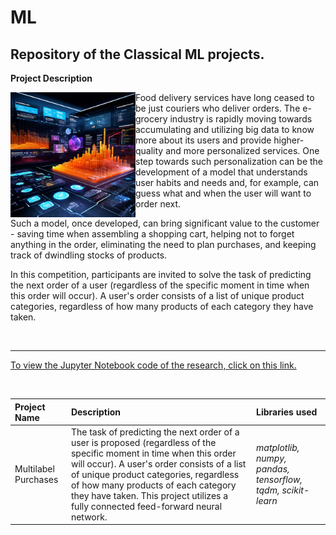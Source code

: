 # ML <a id='purchases'></a>
## Repository of the Classical ML projects.

<b>Project Description</b>

<img src="https://github.com/DimaDoesCode/ML_DL_Multilabel_Prediction/blob/master/ND_multy_p.png" width="200" height="200" align="left"/>


Food delivery services have long ceased to be just couriers who deliver orders. The e-grocery industry is rapidly moving towards accumulating and utilizing big data to know more about its users and provide higher-quality and more personalized services. One step towards such personalization can be the development of a model that understands user habits and needs and, for example, can guess what and when the user will want to order next.

Such a model, once developed, can bring significant value to the customer - saving time when assembling a shopping cart, helping not to forget anything in the order, eliminating the need to plan purchases, and keeping track of dwindling stocks of products.

In this competition, participants are invited to solve the task of predicting the next order of a user (regardless of the specific moment in time when this order will occur). A user's order consists of a list of unique product categories, regardless of how many products of each category they have taken.

<br>

---

<a href="https://github.com/DimaDoesCode/ML_DL_Multilabel_Prediction/blob/master/NP_Multilabel_Classification.ipynb"> To view the Jupyter Notebook code of the research, click on this link.</a><br>

<br>


| Project Name | Description | Libraries used |
| :---------------------- | :---------------------- | :---------------------- |
| Multilabel Purchases | The task of predicting the next order of a user is proposed (regardless of the specific moment in time when this order will occur). A user's order consists of a list of unique product categories, regardless of how many products of each category they have taken. This project utilizes a fully connected feed-forward neural network. | *matplotlib, numpy, pandas, tensorflow, tqdm, scikit-learn* |